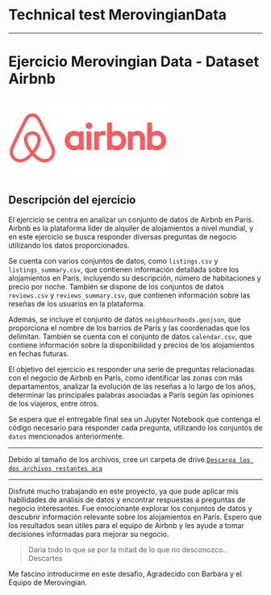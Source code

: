 # Technical test MerovingianData

---

# Ejercicio Merovingian Data - Dataset Airbnb

![AirBnB](_src/download.png)

## Descripción del ejercicio

El ejercicio se centra en analizar un conjunto de datos de Airbnb en París. Airbnb es la plataforma líder de alquiler de alojamientos a nivel mundial, y en este ejercicio se busca responder diversas preguntas de negocio utilizando los datos proporcionados.

Se cuenta con varios conjuntos de datos, como `listings.csv` y `listings_summary.csv`, que contienen información detallada sobre los alojamientos en París, incluyendo su descripción, número de habitaciones y precio por noche. También se dispone de los conjuntos de datos `reviews.csv` y `reviews_summary.csv`, que contienen información sobre las reseñas de los usuarios en la plataforma.

Además, se incluye el conjunto de datos `neighbourhoods.geojson`, que proporciona el nombre de los barrios de París y las coordenadas que los delimitan. También se cuenta con el conjunto de datos `calendar.csv`, que contiene información sobre la disponibilidad y precios de los alojamientos en fechas futuras.

El objetivo del ejercicio es responder una serie de preguntas relacionadas con el negocio de Airbnb en París, como identificar las zonas con más departamentos, analizar la evolución de las reseñas a lo largo de los años, determinar las principales palabras asociadas a París según las opiniones de los viajeros, entre otros.

Se espera que el entregable final sea un Jupyter Notebook que contenga el código necesario para responder cada pregunta, utilizando los conjuntos de `datos` mencionados anteriormente.

---

Debido al tamaño de los archivos, cree un carpeta de drive.[`Descarga los dos archivos restantes aca`](https://drive.google.com/drive/folders/1JxRCVbSgKgzd9khhIvk47Lqy3dS9vdao?usp=sharing)

---

Disfruté mucho trabajando en este proyecto, ya que pude aplicar mis habilidades de análisis de datos y encontrar respuestas a preguntas de negocio interesantes. Fue emocionante explorar los conjuntos de datos y descubrir información relevante sobre los alojamientos en París. Espero que los resultados sean útiles para el equipo de Airbnb y les ayude a tomar decisiones informadas para mejorar su negocio.

> Daria todo lo que se por la mitad de lo que no desconozco..
> Descartes

Me fascino introducirme en este desafio, Agradecido con Barbara y el Equipo de Merovingian.
